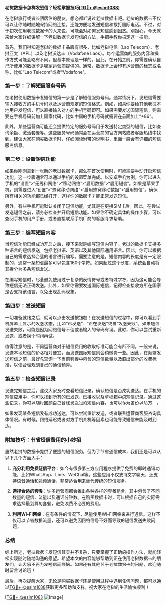 **老挝数据卡怎样发短信？轻松掌握技巧[[TG💪+ @esim1088](https://t.me/s/esim1088)]**

在老挝旅行或者长期居住的朋友，想必都听说过老挝数据卡吧。老挝的数据卡不仅可以让你随时随地保持网络连接，还能方便地发送短信和拨打国际电话。不过，对于初次使用老挝数据卡的人来说，可能会对如何发短信感到困惑。别担心，今天就来给大家详细讲解一下老挝数据卡发短信的方法，手把手教你搞定这一技能。

首先，我们得知道老挝的数据卡品牌有很多，比如老挝电信（Lao Telecom）、老挝亚太（APL）以及老挝沃达丰（Vodafone Laos）。每个运营商的服务内容和操作方式可能会略有不同，但基本原理是一样的。因此，在开始之前，你需要确认自己所使用的数据卡是哪家运营商提供的。通常，数据卡上会印有运营商的标志或名称，比如“Lao Telecom”或者“Vodafone”。

### **第一步：了解短信服务号码**
在老挝使用数据卡发短信的第一步是了解短信服务号码。通常情况下，发短信需要输入接收方的手机号码以及运营商规定的短信格式。例如，如果你要给其他老挝本地用户发短信，可以直接输入对方的手机号码即可。如果需要发送国际短信，则需要在手机号码前加上国家代码，比如中国的手机号码就需要在前面加上“+86”。

此外，某些运营商可能还会提供特定的服务号码用于发送特定类型的短信，比如查询余额、激活套餐等。这些服务号码通常会在运营商的官方网站或者客服热线中找到。建议大家在购买数据卡时，仔细阅读附带的说明书，里面一般会有详细的短信服务信息。

### **第二步：设置短信功能**
如果你刚刚拿到一张新的老挝数据卡，那么在首次使用时，可能需要手动开启短信功能。这一步骤通常可以通过手机的设置菜单完成。以安卓手机为例，你可以进入手机的“设置”>“无线和网络”>“移动网络”>“启用数据”>“启用短信”。如果是苹果手机，则需要进入“设置”>“蜂窝移动网络”>“启用蜂窝移动数据”>“启用短信”。确保所有相关的功能都已经打开，这样你的数据卡才能正常发送短信。

另外，有些手机可能默认关闭了短信功能，尤其是在更换SIM卡后。因此，在尝试发送短信之前，请务必检查并开启短信功能。如果你不确定具体的操作步骤，可以查阅手机的用户手册，或者直接联系手机厂商的客服寻求帮助。

### **第三步：编写短信内容**
当短信功能已经成功开启之后，接下来就是编写短信内容了。老挝的数据卡支持多种语言的短信发送，包括老挝语、英语以及其他国际通用语言。因此，你可以根据自己的需求选择合适的语言进行编写。需要注意的是，短信内容的长度是有一定限制的，通常一条短信最多可以包含160个字符。如果超过这个长度，系统会自动将其拆分为多条短信发送。

在编写短信时，尽量避免使用过于复杂的表情符号或者特殊字符，因为这可能会导致短信无法正确发送。此外，如果你需要发送国际短信，记得检查接收方所在国家是否支持该语言，以免出现乱码现象。

### **第四步：发送短信**
一切准备就绪之后，就可以点击发送按钮啦！在发送短信的过程中，你可以看到手机屏幕上显示的发送状态，比如“已发送”、“正在发送”或者“发送失败”。如果短信发送失败，可能是因为网络信号不佳或者输入的号码有误。此时，你可以尝试重新发送，或者换个时间再试。

值得注意的是，不同运营商对于短信费用的收取标准可能会有所不同。一般来说，发送本地短信的价格相对便宜，而发送国际短信则会稍微贵一些。因此，在频繁发送短信之前，最好先查询一下当前套餐中包含的短信数量以及超出部分的收费标准，以便合理规划自己的通信预算。

### **第五步：检查短信记录**
发送完短信之后，建议大家及时查看短信记录，确认短信是否成功送达。在手机的短信应用中，你可以找到所有的已发送、已接收以及草稿箱中的短信记录。通过这些记录，你可以随时回顾自己曾经发送过的短信内容，也可以作为备份以防万一。

如果发现某条短信没有成功送达，可以尝试重新发送，或者联系运营商客服咨询具体情况。有时候，网络延迟或者对方手机关机等因素也可能导致短信未能及时到达。

### **附加技巧：节省短信费用的小妙招**
虽然老挝的数据卡提供了便捷的短信服务，但为了节省通信成本，我们还是可以从以下几个方面入手：

1. **充分利用免费短信平台**：如今有很多第三方应用程序提供了免费的即时通讯功能，比如WhatsApp、Line、WeChat等。这些应用不仅支持文字聊天，还支持语音通话和视频通话，非常适合用来替代传统的短信服务。
   
2. **选择合适的套餐**：许多运营商都会推出各种各样的套餐组合，其中包含了不同数量的短信、流量以及通话分钟数。在购买数据卡时，可以根据自己的实际需求选择最划算的套餐，避免浪费不必要的费用。

3. **利用Wi-Fi网络**：在有条件的情况下，尽量使用Wi-Fi网络来进行通信。这样不仅可以节省数据流量，还可以避免因网络信号不好而导致的短信发送失败问题。

### **总结**
综上所述，老挝数据卡发短信其实并不复杂，只要掌握了正确的操作方法，就能轻松实现随时随地沟通的愿望。希望本文的内容能够帮助到正在使用老挝数据卡的朋友们，让大家不再为发短信而烦恼。如果还有其他关于老挝数据卡的问题，欢迎随时留言讨论哦！

最后，再次提醒大家，无论是购买数据卡还是使用过程中遇到任何问题，都可以通过[TG💪+ @esim1088](https://t.me/s/esim1088)获取更多帮助和支持。祝大家在老挝的生活愉快顺利！

[[TG💪+ @esim1088](https://t.me/s/esim1088) ![Image](https://i.postimg.cc/4NQfJmqS/Snipaste-2025-05-13-00-14-12.png)]